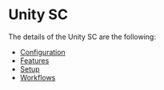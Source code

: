 # Unity SC

The details of the Unity SC are the following:
* [Configuration](/cmf.custom.help/techspec>connectiot>iotequipmenttypes>unitysc>unitysc-configuration)
* [Features](/cmf.custom.help/techspec>connectiot>iotequipmenttypes>unitysc>unitysc-features)
* [Setup](/cmf.custom.help/techspec>connectiot>iotequipmenttypes>unitysc>unitysc-setup)
* [Workflows](/cmf.custom.help/techspec>connectiot>iotequipmenttypes>unitysc>unitysc-workflows)


